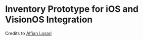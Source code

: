 # Inventory Prototype for iOS and VisionOS Integration


Credits to [Alfian Losari](https://github.com/alfianlosari)
